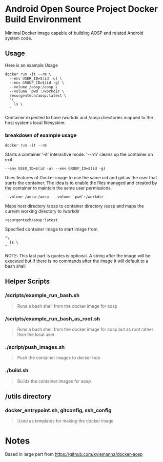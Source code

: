 # Android Open Source Project Docker Build Environment

Minimal Docker image capable of building AOSP and related Android system code.

## Usage
Here is an example Usage
```
docker run -it --rm \
  --env USER_ID=$(id -u) \
  --env GROUP_ID=$(id -g) \
  --volume /aosp:/aosp \
  --volume `pwd`:/workdir \
  resurgentech/aosp:latest \
  "\
    ls \
  "
```

Container expected to have /workdir and /aosp directories mapped to the host systems local filesystem.

### breakdown of example usage
```
docker run -it --rm
```
Starts a container '-it' interactive mode.  '--rm' cleans up the container on exit.

```
--env USER_ID=$(id -u) --env GROUP_ID=$(id -g)
```
Uses features of Docker image to use the same uid and gid as the user that starts the container.  The idea is to enable the files managed and created by the container to maintain the same user permissions.

```
--volume /aosp:/aosp  --volume `pwd`:/workdir
```
Maps host directory /aosp to container directory /aosp and maps the current working directory to /workdir

```
resurgentech/aosp:latest
```
Specified container image to start image from.

```
"\
  ls \
"
```
NOTE: This last part is quotes is optional.  A string after the image will be executed but if there is no commands after the image it will default to a bash shell


## Helper Scripts

### /scripts/example_run_bash.sh
> Runs a bash shell from the docker image for aosp

### /scripts/example_run_bash_as_root.sh
> Runs a bash shell from the docker image for aosp but as root rather than the local user

### ./script/push_images.sh
> Push the container images to docker hub

### ./build.sh
> Builds the container images for aosp

## /utils directory
### docker_entrypoint.sh, gitconfig, ssh_config
> Used as templates for making the docker image

# Notes
Based in large part from https://github.com/kylemanna/docker-aosp
